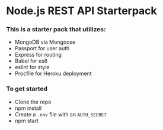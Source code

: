 # Node.js REST API Starterpack

### This is a starter pack that utilizes:
- MongoDB via Mongoose
- Passport for user auth
- Express for routing
- Babel for es6
- eslint for style
- Procfile for Heroku deployment

### To get started
- Clone the repo
- npm install
- Create a `.env` file with an `AUTH_SECRET`
- npm start
